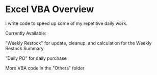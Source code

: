 # Excel VBA Overview

I write code to speed up some of my repetitive daily work.

Currently Available:

"Weekly Restock" for update, cleanup, and calculation for the Weekly Restock Summary

"Daily PO" for daily purchase

More VBA code in the "Others" folder


